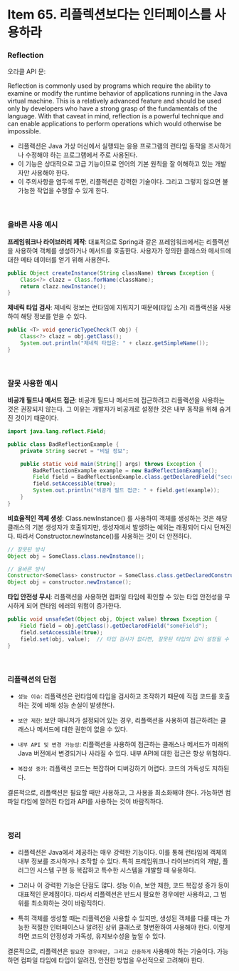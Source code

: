 # Item 65. 리플렉션보다는 인터페이스를 사용하라

### Reflection

오라클 API 문:

Reflection is commonly used by programs which require the ability to examine or modify the runtime behavior of applications running in the Java virtual machine. This is a relatively advanced feature and should be used only by developers who have a strong grasp of the fundamentals of the language. With that caveat in mind, reflection is a powerful technique and can enable applications to perform operations which would otherwise be impossible.

-   리플랙션은 Java 가상 머신에서 실행되는 응용 프로그램의 런타임 동작을 조사하거나 수정해야 하는 프로그램에서 주로 사용된다.
-   이 기능은 상대적으로 고급 기능이므로 언어의 기본 원칙을 잘 이해하고 있는 개발자만 사용해야 한다.
-   이 주의사항을 염두에 두면, 리플랙션은 강력한 기술이다. 그리고 그렇지 않으면 불가능한 작업을 수행할 수 있게 한다.

<br/>

### 올바른 사용 예시

**프레임워크나 라이브러리 제작**:
대표적으로 Spring과 같은 프레임워크에서는 리플랙션을 사용하여 객체를 생성하거나 메서드를 호출한다. 사용자가 정의한 클래스와 메서드에 대한 메타 데이터를 얻기 위해 사용한다.

```java
public Object createInstance(String className) throws Exception {
    Class<?> clazz = Class.forName(className);
    return clazz.newInstance();
}
```

**제네릭 타입 검사**:
제네릭 정보는 런타임에 지워지기 때문에(타입 소거) 리플랙션을 사용하여 해당 정보를 얻을 수 있다.

```java
public <T> void genericTypeCheck(T obj) {
    Class<?> clazz = obj.getClass();
    System.out.println("제네릭 타입은: " + clazz.getSimpleName());
}
```

<br/>

### 잘못 사용한 예시

**비공개 필드나 메서드 접근**:
비공개 필드나 메서드에 접근하려고 리플랙션을 사용하는 것은 권장되지 않는다. 그 이유는 개발자가 비공개로 설정한 것은 내부 동작을 위해 숨겨진 것이기 때문이다.

```java
import java.lang.reflect.Field;

public class BadReflectionExample {
    private String secret = "비밀 정보";

    public static void main(String[] args) throws Exception {
        BadReflectionExample example = new BadReflectionExample();
        Field field = BadReflectionExample.class.getDeclaredField("secret");
        field.setAccessible(true);
        System.out.println("비공개 필드 접근: " + field.get(example));
    }
}
```

**비효율적인 객체 생성**:
Class.newInstance() 를 사용하여 객체를 생성하는 것은 해당 클래스의 기본 생성자가 호출되지만, 생성자에서 발생하는 예외는 래핑되어 다시 던져진다. 따라서 Constructor.newInstance()를 사용하는 것이 더 안전하다.

```java
// 잘못된 방식
Object obj = SomeClass.class.newInstance();

// 올바른 방식
Constructor<SomeClass> constructor = SomeClass.class.getDeclaredConstructor();
Object obj = constructor.newInstance();
```

**타입 안전성 무시**:
리플랙션을 사용하면 컴파일 타임에 확인할 수 있는 타입 안전성을 무시하게 되어 런타임 에러의 위험이 증가한다.

```java
public void unsafeSet(Object obj, Object value) throws Exception {
    Field field = obj.getClass().getDeclaredField("someField");
    field.setAccessible(true);
    field.set(obj, value);  // 타입 검사가 없다면, 잘못된 타입의 값이 설정될 수 있다.
}
```

<br/>

### 리플랙션의 단점

-   `성능 이슈`: 리플랙션은 런타임에 타입을 검사하고 조작하기 때문에 직접 코드를 호출하는 것에 비해 성능 손실이 발생한다.

-   `보안 제한`: 보안 매니저가 설정되어 있는 경우, 리플랙션을 사용하여 접근하려는 클래스나 메서드에 대한 권한이 없을 수 있다.

-   `내부 API 및 변경 가능성`: 리플랙션을 사용하여 접근하는 클래스나 메서드가 미래의 Java 버전에서 변경되거나 사라질 수 있다. 내부 API에 대한 접근은 항상 위험하다.

-   `복잡성 증가`: 리플랙션 코드는 복잡하며 디버깅하기 어렵다. 코드의 가독성도 저하된다.

결론적으로, 리플랙션은 필요할 때만 사용하고, 그 사용을 최소화해야 한다. 가능하면 컴파일 타임에 알려진 타입과 API를 사용하는 것이 바람직하다.

<br/>

### 정리

-   리플렉션은 Java에서 제공하는 매우 강력한 기능이다. 이를 통해 런타임에 객체의 내부 정보를 조사하거나 조작할 수 있다. 특히 프레임워크나 라이브러리의 개발, 플러그인 시스템 구현 등 복잡하고 특수한 시스템을 개발할 때 유용하다.

-   그러나 이 강력한 기능은 단점도 많다. 성능 이슈, 보안 제한, 코드 복잡성 증가 등이 대표적인 문제점이다. 따라서 리플렉션은 반드시 필요한 경우에만 사용하고, 그 범위를 최소화하는 것이 바람직하다.

-   특히 객체를 생성할 때는 리플렉션을 사용할 수 있지만, 생성된 객체를 다룰 때는 가능한 적절한 인터페이스나 알려진 상위 클래스로 형변환하여 사용해야 한다. 이렇게 하면 코드의 안정성과 가독성, 유지보수성을 높일 수 있다.

결론적으로, 리플렉션은 `필요한 경우에만, 그리고 신중하게` 사용해야 하는 기술이다. 가능하면 컴파일 타임에 타입이 알려진, 안전한 방법을 우선적으로 고려해야 한다.

